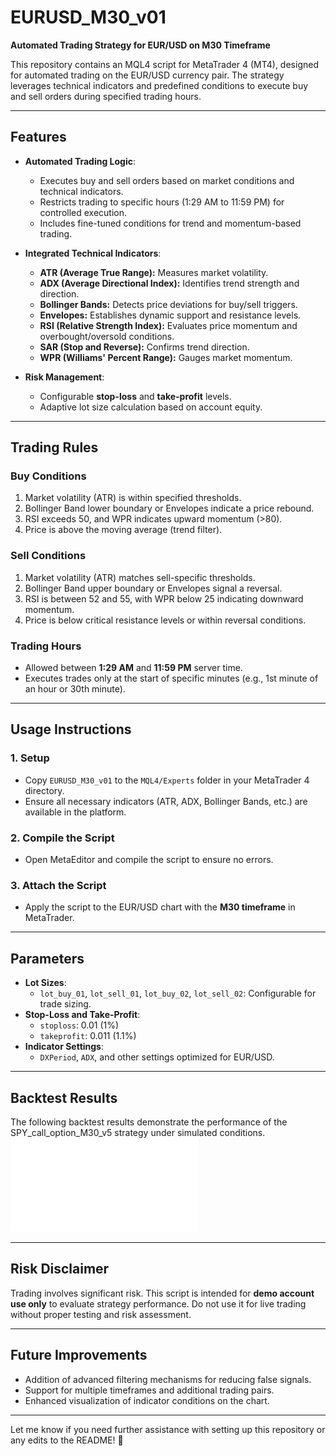 # **EURUSD_M30_v01**
**Automated Trading Strategy for EUR/USD on M30 Timeframe**

This repository contains an MQL4 script for MetaTrader 4 (MT4), designed for automated trading on the EUR/USD currency pair. The strategy leverages technical indicators and predefined conditions to execute buy and sell orders during specified trading hours.

---

## **Features**
- **Automated Trading Logic**:
  - Executes buy and sell orders based on market conditions and technical indicators.
  - Restricts trading to specific hours (1:29 AM to 11:59 PM) for controlled execution.
  - Includes fine-tuned conditions for trend and momentum-based trading.
  
- **Integrated Technical Indicators**:
  - **ATR (Average True Range):** Measures market volatility.
  - **ADX (Average Directional Index):** Identifies trend strength and direction.
  - **Bollinger Bands:** Detects price deviations for buy/sell triggers.
  - **Envelopes:** Establishes dynamic support and resistance levels.
  - **RSI (Relative Strength Index):** Evaluates price momentum and overbought/oversold conditions.
  - **SAR (Stop and Reverse):** Confirms trend direction.
  - **WPR (Williams' Percent Range):** Gauges market momentum.

- **Risk Management**:
  - Configurable **stop-loss** and **take-profit** levels.
  - Adaptive lot size calculation based on account equity.

---

## **Trading Rules**
### **Buy Conditions**
1. Market volatility (ATR) is within specified thresholds.
2. Bollinger Band lower boundary or Envelopes indicate a price rebound.
3. RSI exceeds 50, and WPR indicates upward momentum (>80).
4. Price is above the moving average (trend filter).

### **Sell Conditions**
1. Market volatility (ATR) matches sell-specific thresholds.
2. Bollinger Band upper boundary or Envelopes signal a reversal.
3. RSI is between 52 and 55, with WPR below 25 indicating downward momentum.
4. Price is below critical resistance levels or within reversal conditions.

### **Trading Hours**
- Allowed between **1:29 AM** and **11:59 PM** server time.
- Executes trades only at the start of specific minutes (e.g., 1st minute of an hour or 30th minute).

---

## **Usage Instructions**
### **1. Setup**
- Copy `EURUSD_M30_v01` to the `MQL4/Experts` folder in your MetaTrader 4 directory.
- Ensure all necessary indicators (ATR, ADX, Bollinger Bands, etc.) are available in the platform.

### **2. Compile the Script**
- Open MetaEditor and compile the script to ensure no errors.

### **3. Attach the Script**
- Apply the script to the EUR/USD chart with the **M30 timeframe** in MetaTrader.

---

## **Parameters**
- **Lot Sizes**:
  - `lot_buy_01`, `lot_sell_01`, `lot_buy_02`, `lot_sell_02`: Configurable for trade sizing.
- **Stop-Loss and Take-Profit**:
  - `stoploss`: 0.01 (1%)
  - `takeprofit`: 0.011 (1.1%)
- **Indicator Settings**:
  - `DXPeriod`, `ADX`, and other settings optimized for EUR/USD.

---

## **Backtest Results**

The following backtest results demonstrate the performance of the SPY_call_option_M30_v5 strategy under simulated conditions.
  ![Backtest Summary](results/Strategy_Tester_EURUSD.pdf)

---

## **Risk Disclaimer**
Trading involves significant risk. This script is intended for **demo account use only** to evaluate strategy performance. Do not use it for live trading without proper testing and risk assessment.

---

## **Future Improvements**
- Addition of advanced filtering mechanisms for reducing false signals.
- Support for multiple timeframes and additional trading pairs.
- Enhanced visualization of indicator conditions on the chart.

---

Let me know if you need further assistance with setting up this repository or any edits to the README! 🚀
